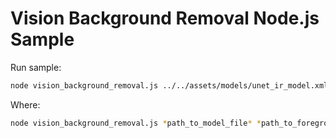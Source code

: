 # Vision Background Removal Node.js Sample

Run sample:
```bash
node vision_background_removal.js ../../assets/models/unet_ir_model.xml ../../assets/images/coco_hollywood.jpg ../../assets/images/wall.jpg AUTO
```
Where:
```bash
node vision_background_removal.js *path_to_model_file* *path_to_foreground_image* *path_to_background_image* *device*
```
